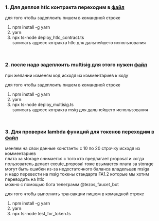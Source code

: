

### 1. Для деплоя htlc контракта переходим в [файл](../deploy_htlc_FA1_2.ts)  
для того чтобы задеплоить пишем в командной строке  
1) npm install -g yarn  
2) yarn  
3) npx ts-node deploy_htlc_contract.ts  
записать адресс котракта htlc для дальнейшего использования  
<br>

### 2. после надо задеплоить multisig для этого нужен [файл](/Research/multisig/deploy_multisig.ts)  
 при желании изменям код исходя из комментариев к коду  
   
для того чтобы задеплоить пишем в командной строке    
1) npm install -g yarn    
2) yarn  
3) npx ts-node deploy_multisig.ts  
записать адресс котракта msig для дальнейшего использования  
<br>

### 3. Для проверки lambda функций для токенов переходим в [файл](test_lambda_function_FA1_2.ts)  
меняем на свои данные константы с 10 по 20 строчку исходя из комментариев  
плата за storage снимается с того кто предлагает proposal и когда пользователь делает excute_proposal тоже взымается плата за storage могут быть ошибки из-за недостаточного баланса владельцев msiga  
и надо перевести на msig токены стандарта FA1.2 которые мы хотим переводить на htlc    
можно с помощью бота телеграмм @tezos_faucet_bot
  
для того чтобы выполнить транзакции пишем в командной строке    
1) npm install -g yarn    
2) yarn  
3) npx ts-node test_for_token.ts   
  